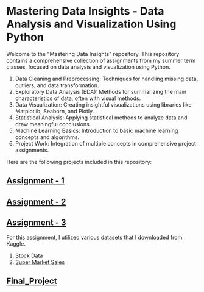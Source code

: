 # Mastering Data Insights - Data Analysis and Visualization Using Python
Welcome to the "Mastering Data Insights" repository. This repository contains a comprehensive collection of assignments from my summer term classes, focused on data analysis and visualization using Python. 

1. Data Cleaning and Preprocessing: Techniques for handling missing data, outliers, and data transformation.
2. Exploratory Data Analysis (EDA): Methods for summarizing the main characteristics of data, often with visual methods.
3. Data Visualization: Creating insightful visualizations using libraries like Matplotlib, Seaborn, and Plotly.
4. Statistical Analysis: Applying statistical methods to analyze data and draw meaningful conclusions.
5. Machine Learning Basics: Introduction to basic machine learning concepts and algorithms.
6. Project Work: Integration of multiple concepts in comprehensive project assignments.

Here are the following projects included in this repository:

## [Assignment - 1](https://github.com/anuragchakravarty/Mastering-Data-Insights---Data-Analysis-and-Visualization-Using-Python/blob/main/assignment_1__summer_class.ipynb)

## [Assignment - 2](https://github.com/anuragchakravarty/Mastering-Data-Insights---Data-Analysis-and-Visualization-Using-Python/blob/main/assignment_2__summer_class.ipynb)

## [Assignment - 3](https://github.com/anuragchakravarty/Mastering-Data-Insights---Data-Analysis-and-Visualization-Using-Python/blob/main/assignment_3__summer_class.ipynb)
For this assignment, I utilized various datasets that I downloaded from Kaggle.
1. [Stock Data](https://www.kaggle.com/datasets/camnugent/sandp500)
2. [Super Market Sales](https://github.com/anuragchakravarty/Mastering-Data-Insights---Data-Analysis-and-Visualization-Using-Python/blob/main/supermarket_sales.csv)

## [Final_Project]()
